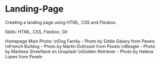 # Landing-Page

Creating a landing page using HTML, CSS and Flexbox.

Skills: HTML, CSS, Flexbox, Git

Homepage Main Photo: 
\nDog Family - Photo by Eddie Galaxy from Pexels
\nFrench Bulldog - Photo by Martin Dufosset from Pexels
\nBeagle - Photo by Marliese Streefland on Unsplash
\nGolden Retriever - Photo by Helena Lopes from Pexels